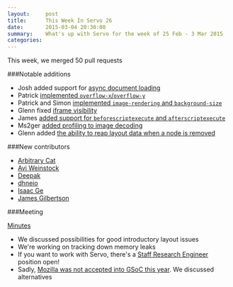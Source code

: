 ```yaml
---
layout:     post
title:      This Week In Servo 26
date:       2015-03-04 20:30:00
summary:    What's up with Servo for the week of 25 Feb - 3 Mar 2015
categories:
---
```


This week, we merged 50 pull requests


###Notable additions

 - Josh added support for [async document loading](https://github.com/servo/servo/pull/5118)
 - Patrick [implemented `overflow-x`/`overflow-y`](https://github.com/servo/servo/pull/5132)
 - Patrick and Simon [implemented `image-rendering` and `background-size`](https://github.com/servo/servo/pull/5133)
 - Glenn fixed [iframe visibility](https://github.com/servo/servo/pull/5065)
 - James [added support for `beforescriptexecute` and `afterscriptexecute`](https://github.com/servo/servo/pull/5065)
 - Ms2ger [added profiling to image decoding](https://github.com/servo/servo/pull/5102)
 - Glenn added [the ability to reap layout data when a node is removed](https://github.com/servo/servo/pull/5086)

###New contributors

 - [Arbitrary Cat](https://github.com/arbitrary-cat)
 - [Avi Weinstock](https://github.com/aweinstock314)
 - [Deepak](https://github.com/deepak1556)
 - [dhneio](https://github.com/dhneio)
 - [Isaac Ge](https://github.com/acgtyrant)
 - [James Gilbertson](https://github.com/luniv)

###Meeting

[Minutes](https://github.com/servo/servo/wiki/Meeting-2015-03-02)

 - We discussed possibilities for good introductory layout issues
 - We're working on tracking down memory leaks
 - If you want to work with Servo, there's a [Staff Research Engineer](https://careers.mozilla.org/en-US/position/ollA0fw0) position open!
 - Sadly, [Mozilla was not accepted into GSoC this year](http://blog.queze.net/post/2015/03/03/Mozilla-not-accepted-for-Google-Summer-of-Code-2015). We discussed alternatives